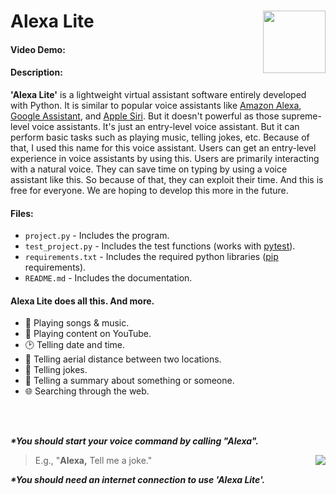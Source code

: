 # Alexa Lite <img align="right" width="100" height="100" src="https://i.postimg.cc/W36q2r90/Alexa-Lite.png">
#### Video Demo: <URL HERE>
#### Description:
  
  **'Alexa Lite'** is a lightweight virtual assistant software entirely developed with Python. It is similar to popular voice assistants like [Amazon Alexa](https://developer.amazon.com/alexa), [Google Assistant](https://assistant.google.com/), and [Apple Siri](https://www.apple.com/siri/). But it doesn't powerful as those supreme-level voice assistants. It's just an entry-level voice assistant. But it can perform basic tasks such as playing music, telling jokes, etc. Because of that, I used this name for this voice assistant. Users can get an entry-level experience in voice assistants by using this. Users are primarily interacting with a natural voice. They can save time on typing by using a voice assistant like this. So because of that, they can exploit their time. And this is free for everyone. We are hoping to develop this more in the future.
 
 
#### Files:
  
  - `project.py` - Includes the program.
  - `test_project.py` - Includes the test functions (works with [pytest](https://pytest.org/)).
  - `requirements.txt` - Includes the required python libraries ([pip](https://pip.pypa.io/) requirements).
  - `README.md` - Includes the documentation.


#### Alexa Lite does all this. And more.
  
  - 🎵 Playing songs & music.
  - 🎥 Playing content on YouTube.
  - 🕑 Telling date and time.
  - 📏 Telling aerial distance between two locations.
  - 🤣 Telling jokes.
  - 🧐 Telling a summary about something or someone.
  - 🌐 Searching through the web.

  
<br>
</br>


***\*You should start your voice command by calling "Alexa".*** 
> E.g., "**Alexa,** Tell me a joke." <a href="https://www.python.org/"><img align="right" src="https://www.python.org/static/community_logos/python-powered-w-140x56.png"></a>

***\*You should need an internet connection to use 'Alexa Lite'.***
